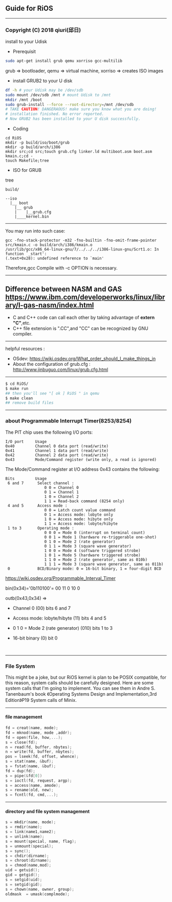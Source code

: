 ## Guide for RiOS
------------------------------------
### Copyright (C) 2018 qiuri(邱日)


install to your Udisk
- Prerequisit

```bash 
sudo apt-get install grub qemu xorriso gcc-multilib 
```
grub => bootloader, qemu => virtual machine, xorriso => creates ISO images


- install GRUB2 to your U disk

```bash
df -h # your Udisk may be /dev/sdb
sudo mount /dev/sdb /mnt # mount Udisk to /mnt
mkdir /mnt /boot
sudo grub-install --force --root-directory=/mnt /dev/sdb 
# TAKE CAUTION! DANGERAOUS! make sure you know what you are doing!
# installation finished. No error reported. 
# Now GRUB2 has been installed to your U disk successfully.
```

- Coding

```
cd RiOS 
mkdir -p build/iso/boot/grub
mkdir -p build/arch/i386
mkdir src;cd src;touch grub.cfg linker.ld multiboot.asm boot.asm kmain.c;cd -
touch Makefile;tree
```

- ISO for GRUB

tree

```
build/

--iso
  |__ boot
	|__ grub
	|    |__grub.cfg
	|____kernel.bin
```
--------------------------
You may run into such case:
```
gcc -fno-stack-protector -m32 -fno-builtin -fno-omit-frame-pointer src/kmain.c -o build/arch/i386/kmain.o
/usr/lib/gcc/x86_64-linux-gnu/7/../../../i386-linux-gnu/Scrt1.o: In function `_start':
(.text+0x28): undefined reference to `main'
```
Therefore,gcc Compile with -c OPTION is necessary.

--------------------------
Difference between NASM and GAS
https://www.ibm.com/developerworks/linux/library/l-gas-nasm/index.html
--------------------------

- C and C++ code can call each other by taking advantage of **extern "C"**,etc.
- C++ file extension is  ".CC",and  "CC" can be recognized by GNU compiler.

--------------------------

helpful resources :
- OSdev: https://wiki.osdev.org/What_order_should_I_make_things_in
- About the configuration of grub.cfg : http://www.jinbuguo.com/linux/grub.cfg.html

--------------------------
```bash
$ cd RiOS/ 
$ make run
## then you'll see "[ ok ] RiOS " in qemu 
$ make clean 
## remove build files
```

------------------------------

### about Programmable Interrupt Timer(8253/8254)

The PIT chip uses the following I/O ports:

```
I/O port     Usage
0x40         Channel 0 data port (read/write)
0x41         Channel 1 data port (read/write)
0x42         Channel 2 data port (read/write)
0x43         Mode/Command register (write only, a read is ignored)
```

The Mode/Command register at I/O address 0x43 contains the following:

```
Bits         Usage
 6 and 7      Select channel :
                 0 0 = Channel 0
                 0 1 = Channel 1
                 1 0 = Channel 2
                 1 1 = Read-back command (8254 only)
 4 and 5      Access mode :
                 0 0 = Latch count value command
                 0 1 = Access mode: lobyte only
                 1 0 = Access mode: hibyte only
                 1 1 = Access mode: lobyte/hibyte
 1 to 3       Operating mode :
                 0 0 0 = Mode 0 (interrupt on terminal count)
                 0 0 1 = Mode 1 (hardware re-triggerable one-shot)
                 0 1 0 = Mode 2 (rate generator)
                 0 1 1 = Mode 3 (square wave generator)
                 1 0 0 = Mode 4 (software triggered strobe)
                 1 0 1 = Mode 5 (hardware triggered strobe)
                 1 1 0 = Mode 2 (rate generator, same as 010b)
                 1 1 1 = Mode 3 (square wave generator, same as 011b)
 0            BCD/Binary mode: 0 = 16-bit binary, 1 = four-digit BCD
```

https://wiki.osdev.org/Programmable_Interval_Timer

bin(0x34)='0b110100'= 00   11    0 10   0

outb(0x43,0x34) =>

- Channel 0 	(00)  bits 6 and 7 

- Access mode: lobyte/hibyte    (11)  bits 4 and 5

-  0 1 0 = Mode 2 (rate generator)   (010) bits  1 to 3

- 16-bit binary  (0) bit 0

  ​

------------------------

### File System

This might be a joke, but our RiOS kernel is plan to be POSIX compatible, for this reason, system calls should be carefully designed. Here are some system calls that I'm going to implement. You can see them in Andre S. Tanenbaum's book 《Operating Systems Design and Implementation,3rd Edition》P19 System calls of Minix.

---------------------------------------

#### file management

```c
fd = creat(name, mode);
fd = mknod(name, mode ,addr);
fd = open(file, how,...);
s = close(fd);
n = read(fd, buffer, nbytes);
n = write(fd, buffer, nbytes);
pos = lseek(fd, offset, whence);
s = stat(name, &buf);
s = fstat(name, &buf);
fd = dup(fd);
s = pipe(&fd[0])
s = ioctl(fd, request, argp);
s = access(name, amode);
s = rename(old, new);
s = fcntl(fd, cmd,...);

```

 

-------------------

#### directory and file system management

```c++
s = mkdir(name, mode);
s = rmdir(name);
s = link(name1,name2);
s = unlink(name);
s = mount(special, name, flag);
s = unmount(special);
s = sync();
s = chdir(dirname);
s = chroot(dirname);
s = chmod(name,mod);
uid = getuid();
gid = getgid();
s = setgid(uid);
s = setgid(gid);
s = chown(name, owner, group);
oldmask  = umask(complmode);  
```

